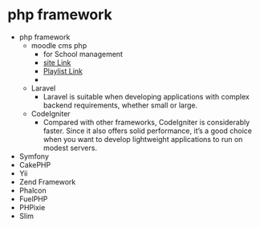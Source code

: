 # php framework 
  * php framework  
      * moodle cms php 
          * for School management   
          * <a href="https://moodle.org/">site Link</a>
          * <a href="https://youtu.be/Fd3vLnB6YBU">Playlist Link</a>
          * 
      * Laravel
          * Laravel is suitable when developing applications with complex backend requirements, whether small or large.
      * CodeIgniter
          * Compared with other frameworks, CodeIgniter is considerably faster. Since it also offers solid performance, it’s a good choice when you want to develop lightweight  applications to run on modest servers.   
  * Symfony
  * CakePHP
  * Yii
  * Zend Framework
  * Phalcon
  * FuelPHP
  * PHPixie
  * Slim

